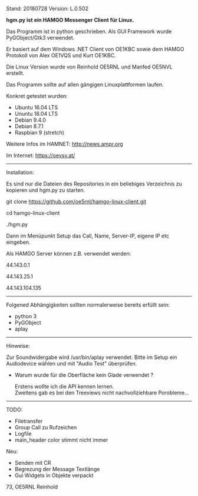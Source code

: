 Stand:   20180728
Version: L.0.502


**hgm.py ist ein HAMGO Messenger Client für Linux.**

Das Programm ist in python geschrieben. Als GUI Framework wurde
PyGObject/Gtk3 verwendet.

Er basiert auf dem Windows .NET Client von OE1KBC
sowie dem HAMGO Protokoll von Alex OE1VQS und Kurt OE1KBC.

Die Linux Version wurde von 
Reinhold OE5RNL und Manfed OE5NVL erstellt.

Das Programm sollte auf allen gängigen Linuxplattformen laufen.

Konkret getestet wurden: 

* Ubuntu   16.04 LTS
* Ununtu   18.04 LTS
* Debian   9.4.0 
* Debian   8.7.1
* Raspbian 9 (stretch)


Weitere Infos im HAMNET: http://news.ampr.org

Im Internet: https://oevsv.at/

-----------------------------------------------------------------
Installation:

Es sind nur die Dateien des Repositories in ein beliebiges 
Verzeichnis zu kopieren und hgm.py zu starten.

git clone https://github.com/oe5rnl/hamgo-linux-client.git

cd hamgo-linux-client

./hgm.py

Dann im Menüpunkt Setup das Call, Name, Server-IP,
eigene IP  etc eingeben.

Als HAMGO Server können z.B. verwendet werden:

44.143.0.1 

44.143.25.1

44.143.104.135

-----------------------------------------------------------------
Folgened Abhängigkeiten sollten normalerweise bereits erfüllt sein:

* python 3
* PyGObject
* aplay



-----------------------------------------------------------------
Hinweise:

Zur Soundwidergabe wird /usr/bin/aplay verwendet.
Bitte im Setup ein Audiodevice wählen und mit "Audio Test"
überprüfen. 


* Warum wurde für die Oberfläche kein Glade verwendet ?

  Erstens wollte ich die API kennen lernen.  
  Zweitens gab es bei den Treeviews nicht nachvollziehbare Porobleme...


------------------------------------------------------------------
TODO:

* Filetransfer
* Group Call zu Rufzeichen
* Logfile
* main_header color stimmt nicht immer

Neu:
* Senden mit CR
* Begrezung der Message Textlänge 
* Gui Widgets in Objekte verpackt


73, OE5RNL Reinhold
